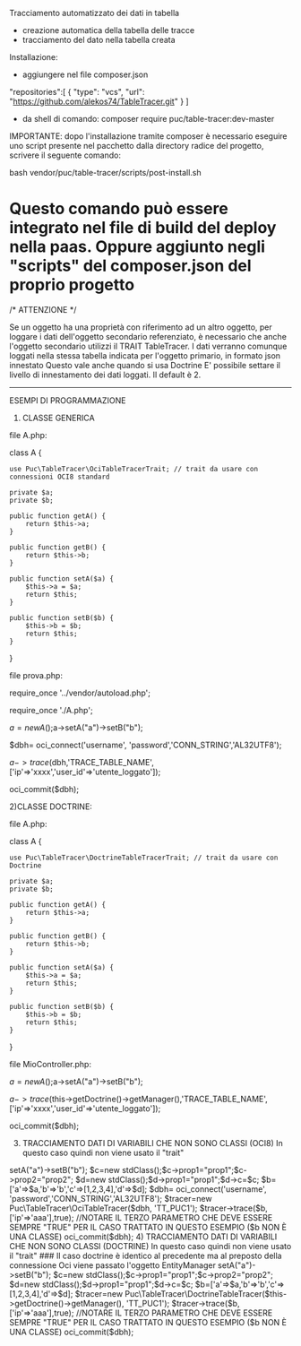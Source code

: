Tracciamento automatizzato dei dati in tabella

- creazione automatica della tabella delle tracce
- tracciamento del dato nella tabella creata


Installazione:

- aggiungere nel file composer.json 

"repositories":[
        {
            "type": "vcs",
            "url": "https://github.com/alekos74/TableTracer.git"
        }
    ]

- da shell di comando:
composer require puc/table-tracer:dev-master


IMPORTANTE: dopo l'installazione tramite composer è necessario eseguire uno script presente nel pacchetto 
dalla directory radice del progetto, scrivere il seguente comando:

bash vendor/puc/table-tracer/scripts/post-install.sh

# Questo comando può essere integrato nel file di build del deploy nella paas. Oppure aggiunto negli "scripts" del composer.json del proprio progetto


/* ATTENZIONE */

Se un oggetto ha una proprietà con riferimento ad un altro oggetto, 
per loggare i dati dell'oggetto secondario referenziato,
è necessario che anche l'oggetto secondario utilizzi il TRAIT TableTracer.
I dati verranno comunque loggati nella stessa tabella indicata per l'oggetto primario, in formato json innestato
Questo vale anche quando si usa Doctrine 
E' possibile settare il livello di innestamento dei dati loggati. Il default è 2.

****************************************************************************

ESEMPI DI PROGRAMMAZIONE


1) CLASSE GENERICA


file A.php:


class A {

    use Puc\TableTracer\OciTableTracerTrait; // trait da usare con connessioni OCI8 standard
    
    private $a;
    private $b;
    
    public function getA() {
        return $this->a;
    }

    public function getB() {
        return $this->b;
    }

    public function setA($a) {
        $this->a = $a;
        return $this;
    }

    public function setB($b) {
        $this->b = $b;
        return $this;
    }


}


file prova.php:

 
require_once '../vendor/autoload.php';

require_once './A.php';

$a=new A();$a->setA("a")->setB("b");


$dbh= oci_connect('username', 'password','CONN_STRING','AL32UTF8');

$a->trace($dbh,'TRACE_TABLE_NAME',['ip'=>'xxxx','user_id'=>'utente_loggato']);

oci_commit($dbh);




2)CLASSE DOCTRINE:

file A.php:


class A {

    use Puc\TableTracer\DoctrineTableTracerTrait; // trait da usare con Doctrine
    
    private $a;
    private $b;
    
    public function getA() {
        return $this->a;
    }

    public function getB() {
        return $this->b;
    }

    public function setA($a) {
        $this->a = $a;
        return $this;
    }

    public function setB($b) {
        $this->b = $b;
        return $this;
    }


}


file MioController.php:

 

$a=new A();$a->setA("a")->setB("b");


$a->trace($this->getDoctrine()->getManager(),'TRACE_TABLE_NAME',['ip'=>'xxxx','user_id'=>'utente_loggato']);

oci_commit($dbh);


3) TRACCIAMENTO DATI DI VARIABILI CHE NON SONO CLASSI (OCI8)
In questo caso quindi non viene usato il "trait"

<?php 
ini_set('display_errors', true);
error_reporting(E_ALL);
require_once '../vendor/autoload.php';

require_once './A.php';

$a=new A();$a->setA("a")->setB("b");
$c=new stdClass();$c->prop1="prop1";$c->prop2="prop2";
$d=new stdClass();$d->prop1="prop1";$d->c=$c;
$b=['a'=>$a,'b'=>'b','c'=>[1,2,3,4],'d'=>$d];


$dbh= oci_connect('username', 'password','CONN_STRING','AL32UTF8');

$tracer=new Puc\TableTracer\OciTableTracer($dbh, 'TT_PUC1');

$tracer->trace($b,['ip'=>'aaa'],true); //NOTARE IL TERZO PARAMETRO CHE DEVE ESSERE SEMPRE "TRUE" PER IL CASO TRATTATO IN QUESTO ESEMPIO ($b NON È UNA CLASSE)

oci_commit($dbh);
 

4) TRACCIAMENTO DATI DI VARIABILI CHE NON SONO CLASSI (DOCTRINE)
In questo caso quindi non viene usato il "trait"
### Il caso doctrine è identico al precedente ma al preposto della connessione Oci viene passato l'oggetto EntityManager


<?php 
ini_set('display_errors', true);
error_reporting(E_ALL);
require_once '../vendor/autoload.php';

require_once './A.php';

$a=new A();$a->setA("a")->setB("b");
$c=new stdClass();$c->prop1="prop1";$c->prop2="prop2";
$d=new stdClass();$d->prop1="prop1";$d->c=$c;
$b=['a'=>$a,'b'=>'b','c'=>[1,2,3,4],'d'=>$d];

$tracer=new Puc\TableTracer\DoctrineTableTracer($this->getDoctrine()->getManager(), 'TT_PUC1');

$tracer->trace($b,['ip'=>'aaa'],true); //NOTARE IL TERZO PARAMETRO CHE DEVE ESSERE SEMPRE "TRUE" PER IL CASO TRATTATO IN QUESTO ESEMPIO ($b NON È UNA CLASSE)

oci_commit($dbh);